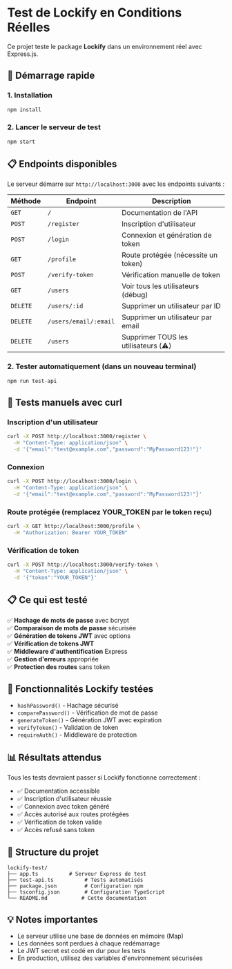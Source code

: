 # Test de Lockify en Conditions Réelles

Ce projet teste le package **Lockify** dans un environnement réel avec Express.js.

## 🚀 Démarrage rapide

### 1. Installation
```bash
npm install
```

### 2. Lancer le serveur de test
```bash
npm start
```

## 📋 Endpoints disponibles

Le serveur démarre sur `http://localhost:3000` avec les endpoints suivants :

| Méthode | Endpoint | Description |
|---------|----------|-------------|
| `GET` | `/` | Documentation de l'API |
| `POST` | `/register` | Inscription d'utilisateur |
| `POST` | `/login` | Connexion et génération de token |
| `GET` | `/profile` | Route protégée (nécessite un token) |
| `POST` | `/verify-token` | Vérification manuelle de token |
| `GET` | `/users` | Voir tous les utilisateurs (débug) |
| `DELETE` | `/users/:id` | Supprimer un utilisateur par ID |
| `DELETE` | `/users/email/:email` | Supprimer un utilisateur par email |
| `DELETE` | `/users` | Supprimer TOUS les utilisateurs (⚠️) |

### 2. Tester automatiquement (dans un nouveau terminal)
```bash
npm run test-api
```

## 🧪 Tests manuels avec curl

### Inscription d'un utilisateur
```bash
curl -X POST http://localhost:3000/register \
  -H "Content-Type: application/json" \
  -d '{"email":"test@example.com","password":"MyPassword123!"}'
```

### Connexion
```bash
curl -X POST http://localhost:3000/login \
  -H "Content-Type: application/json" \
  -d '{"email":"test@example.com","password":"MyPassword123!"}'
```

### Route protégée (remplacez YOUR_TOKEN par le token reçu)
```bash
curl -X GET http://localhost:3000/profile \
  -H "Authorization: Bearer YOUR_TOKEN"
```

### Vérification de token
```bash
curl -X POST http://localhost:3000/verify-token \
  -H "Content-Type: application/json" \
  -d '{"token":"YOUR_TOKEN"}'
```

## 📋 Ce qui est testé

✅ **Hachage de mots de passe** avec bcrypt  
✅ **Comparaison de mots de passe** sécurisée  
✅ **Génération de tokens JWT** avec options  
✅ **Vérification de tokens JWT**  
✅ **Middleware d'authentification** Express  
✅ **Gestion d'erreurs** appropriée  
✅ **Protection des routes** sans token  

## 🎯 Fonctionnalités Lockify testées

- `hashPassword()` - Hachage sécurisé
- `comparePassword()` - Vérification de mot de passe
- `generateToken()` - Génération JWT avec expiration
- `verifyToken()` - Validation de token
- `requireAuth()` - Middleware de protection

## 📊 Résultats attendus

Tous les tests devraient passer si Lockify fonctionne correctement :
- ✅ Documentation accessible
- ✅ Inscription d'utilisateur réussie
- ✅ Connexion avec token généré
- ✅ Accès autorisé aux routes protégées
- ✅ Vérification de token valide
- ✅ Accès refusé sans token

## 🔧 Structure du projet

```
lockify-test/
├── app.ts          # Serveur Express de test
├── test-api.ts          # Tests automatisés
├── package.json         # Configuration npm
├── tsconfig.json        # Configuration TypeScript
└── README.md           # Cette documentation
```

## 💡 Notes importantes

- Le serveur utilise une base de données en mémoire (Map)
- Les données sont perdues à chaque redémarrage
- Le JWT secret est codé en dur pour les tests
- En production, utilisez des variables d'environnement sécurisées
